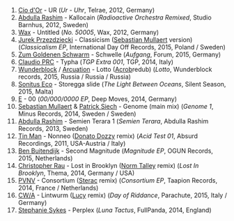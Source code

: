 1. [Cio d'Or](http://musicbrainz.org/artist/10f6948d-a016-4ad8-a9f7-09f6ec7beb23) - UR (_Ur - Uhr_, Telrae, 2012, Germany)
1. [Abdulla Rashim](http://musicbrainz.org/artist/fff5d9bf-ebc5-46fb-b445-838aef486fa3) - Kallocain (_Radioactive Orchestra Remixed_, Studio Barnhus, 2012, Sweden)
1. [Wax](http://musicbrainz.org/artist/c48fc9be-f2b5-4708-bff7-7c89bfd3f804) - Untitled (_No. 50005_, Wax, 2012, Germany)
1. [Jurek Przezdziecki](http://musicbrainz.org/artist/4279fab9-a632-4600-8196-345806314cab) - Classicism ([Sebastian Mullaert](http://musicbrainz.org/artist/afaf5974-6d88-438a-be09-d3a42bdb207e) version) (_Classicalism EP_, International Day Off Records, 2015, Poland / Sweden)
1. [Zum Goldenen Schwarm](http://musicbrainz.org/artist/a773587f-51b1-4028-a7d7-dee207c0f458) - Schwelle (_Aufgang_, Forum, 2015, Germany)
1. [Claudio PRC](http://musicbrainz.org/artist/f96f7f02-56cd-4084-98bd-cb725073bfb9) - Typha (_TGP Extra 001_, TGP, 2014, Italy)
1. [Wunderblock](http://musicbrainz.org/artist/e179de67-0d5c-4f1f-bb10-c2986d37b14e) / [Arcuation](http://musicbrainz.org/artist/1be14a9c-1fd0-4e34-b8cc-91903a380ace) - Lotto ([Acrob](http://musicbrainz.org/artist/3be3d7a7-e074-413b-92eb-0b40ef46d851)redub) (_Lotto_, Wunderblock records, 2015, Russia / Russia / Russia)
1. [Sonitus Eco](http://musicbrainz.org/artist/36481280-671a-45ef-9e64-17ec6affc14e) - Storegga slide (_The Light Between Oceans_, Silent Season, 2015, Malta)
1. [E](http://musicbrainz.org/artist/077cbf79-c3d6-45da-a3f8-8327c19f3203) - 00 (_00/000/0000 EP_, Deep Moves, 2014, Germany)
1. [Sebastian Mullaert](http://musicbrainz.org/artist/afaf5974-6d88-438a-be09-d3a42bdb207e) & [Patrick Siech](http://musicbrainz.org/artist/58f5ea7f-a05b-430d-8332-5bce250c6e35) - Genome (main mix) (_Genome 1_, Minus Records, 2014, Sweden / Sweden)
1. [Abdulla Rashim](http://musicbrainz.org/artist/fff5d9bf-ebc5-46fb-b445-838aef486fa3) - Semien Terara 1 (_Semien Terara_, Abdulla Rashim Records, 2013, Sweden)
1. [Tin Man](http://musicbrainz.org/artist/2c0d04a8-f389-4e49-a9ca-82e29f60ff52) - Nonneo ([Donato Dozzy](http://musicbrainz.org/artist/4a2a0d6b-d871-400b-8d61-bf544854bdf6) remix) (_Acid Test 01_, Absurd Recordings, 2011, USA-Austria / Italy)
1. [Ben Buitendijk](http://musicbrainz.org/artist/c602a523-8132-4808-9736-cd50667ddd3b) - Second Magnitude (_Magnitude EP_, OGUN Records, 2015, Netherlands)
1. [Christopher Rau](http://musicbrainz.org/artist/4ab35279-ee40-44f2-a6d0-28d0bddc7888) - Lost in Brooklyn ([Norm Talley](http://musicbrainz.org/artist/a38cd662-209b-42a5-8c2d-ed36653b9859) remix) (_Lost In Brooklyn_, Thema, 2014, Germany / USA)
1. [PVNV](http://musicbrainz.org/artist/bd543f0f-7d4c-4aa9-985d-ea7537374f4a) - Consortium ([Sterac](http://musicbrainz.org/artist/b7aedb11-6c9d-4cec-9878-8c979bcc652b) remix) (_Consortium EP_, Taapion Records, 2014, France / Netherlands)
1. [CW/A](http://musicbrainz.org/artist/cc402824-912c-4dad-9e31-4ee9d3b7e59c) - Lintwurm ([Lucy](http://musicbrainz.org/artist/128b3aaa-f932-4eb3-93cd-cf1d56e88be6) remix) (_Day of Riddance_, Parachute, 2015, Italy / Germany)
1. [Stephanie Sykes](http://musicbrainz.org/artist/ac8beea9-69e5-4b88-9fb0-5077d3fa530e) - Perplex (_Luna Tactus_, FullPanda, 2014, England)